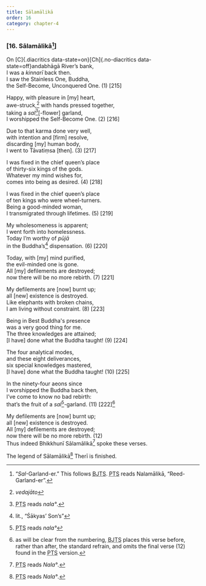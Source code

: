 ```yaml
---
title: Sālamālikā
order: 16
category: chapter-4
---
```


### \[16. Sālamālikā[^1]\]

On [C]{.diacritics data-state=on}[Ch]{.no-diacritics data-state=off}andabhāgā River’s bank,  
I was a *kinnarī* back then.  
I saw the Stainless One, Buddha,  
the Self-Become, Unconquered One. (1) \[215\]

Happy, with pleasure in \[my\] heart,  
awe-struck,[^2] with hands pressed together,  
taking a *sal*[^3]\[-flower\] garland,  
I worshipped the Self-Become One. (2) \[216\]

Due to that karma done very well,  
with intention and \[firm\] resolve,  
discarding \[my\] human body,  
I went to Tāvatiṃsa \[then\]. (3) \[217\]

I was fixed in the chief queen’s place  
of thirty-six kings of the gods.  
Whatever my mind wishes for,  
comes into being as desired. (4) \[218\]

I was fixed in the chief queen’s place  
of ten kings who were wheel-turners.  
Being a good-minded woman,  
I transmigrated through lifetimes. (5) \[219\]

My wholesomeness is apparent;  
I went forth into homelessness.  
Today I’m worthy of *pūjā*  
in the Buddha’s[^4] dispensation. (6) \[220\]

Today, with \[my\] mind purified,  
the evil-minded one is gone.  
All \[my\] defilements are destroyed;  
now there will be no more rebirth. (7) \[221\]

My defilements are \[now\] burnt up;  
all \[new\] existence is destroyed.  
Like elephants with broken chains,  
I am living without constraint. (8) \[223\]

Being in Best Buddha's presence  
was a very good thing for me.  
The three knowledges are attained;  
\[I have\] done what the Buddha taught! (9) \[224\]

The four analytical modes,  
and these eight deliverances,  
six special knowledges mastered,  
\[I have\] done what the Buddha taught! (10) \[225\]

In the ninety-four aeons since  
I worshipped the Buddha back then,  
I’ve come to know no bad rebirth:  
that’s the fruit of a *sal*[^5]-garland. (11) \[222\][^6]

My defilements are \[now\] burnt up;  
all \[new\] existence is destroyed.  
All \[my\] defilements are destroyed;  
now there will be no more rebirth. (12)  
Thus indeed Bhikkhunī Sālamālikā[^7] spoke these verses.

The legend of Sālamālikā[^8] Therī is finished.

[^1]: “*Sal*-Garland-er.” This follows <abbr title="Buddha Jayanthi Tripitaka Series">BJTS</abbr>. <abbr title="Pali Text Society">PTS</abbr> reads Nalamālikā, “Reed-Garland-er”.

[^2]: *vedajāto*

[^3]: <abbr title="Pali Text Society">PTS</abbr> reads *nala°*.

[^4]: lit., “Śākyas’ Son’s”

[^5]: <abbr title="Pali Text Society">PTS</abbr> reads *nala°*

[^6]: as will be clear from the numbering, <abbr title="Buddha Jayanthi Tripitaka Series">BJTS</abbr> places this verse before, rather than after, the standard refrain, and omits the final verse (12) found in the <abbr title="Pali Text Society">PTS</abbr> version.

[^7]: <abbr title="Pali Text Society">PTS</abbr> reads *Nala°*.

[^8]: <abbr title="Pali Text Society">PTS</abbr> reads *Nala°*.
